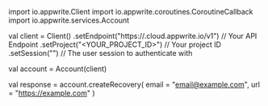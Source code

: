 import io.appwrite.Client
import io.appwrite.coroutines.CoroutineCallback
import io.appwrite.services.Account

val client = Client()
    .setEndpoint("https://<REGION>.cloud.appwrite.io/v1") // Your API Endpoint
    .setProject("<YOUR_PROJECT_ID>") // Your project ID
    .setSession("") // The user session to authenticate with

val account = Account(client)

val response = account.createRecovery(
    email = "email@example.com",
    url = "https://example.com"
)
